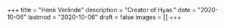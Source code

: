 +++
title = "Henk Verlinde"
description = "Creator of Hyas."
date = "2020-10-06"
lastmod = "2020-10-06"
draft = false
images = []
+++
